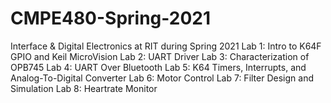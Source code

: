 # CMPE480-Spring-2021
 Interface & Digital Electronics at RIT during Spring 2021
Lab 1: Intro to K64F GPIO and Keil MicroVision
Lab 2: UART Driver
Lab 3: Characterization of OPB745
Lab 4: UART Over Bluetooth
Lab 5: K64 Timers, Interrupts, and Analog-To-Digital Converter
Lab 6: Motor Control
Lab 7: Filter Design and Simulation
Lab 8: Heartrate Monitor
